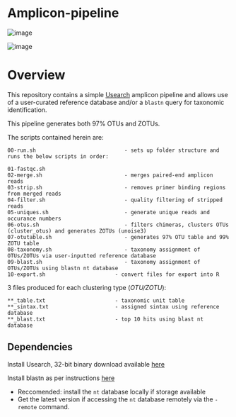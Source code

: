 # Amplicon-pipeline

![image](https://user-images.githubusercontent.com/69192049/170900440-2450f153-b4f8-41ec-acb8-57c4236aacd6.png) 

![image](https://user-images.githubusercontent.com/69192049/170900515-15534e55-0ca7-4b4d-aa84-35b0beb43fec.png)



# Overview 

This repository contains a simple  [Usearch](https://drive5.com/usearch/new5.html) amplicon pipeline and allows use of a user-curated reference database and/or a `blastn` query for taxonomic identification. 

This pipeline generates both 97% OTUs and ZOTUs.

The scripts contained herein are:

``` 
00-run.sh                            - sets up folder structure and runs the below scripts in order:

01-fastqc.sh
02-merge.sh                          - merges paired-end amplicon reads
03-strip.sh                          - removes primer binding regions from merged reads
04-filter.sh                         - quality filtering of stripped reads 
05-uniques.sh                        - generate unique reads and occurance numbers
06-otus.sh                           - filters chimeras, clusters OTUs (cluster_otus) and generates ZOTUs (unoise3)
07-otutable.sh                       - generates 97% OTU table and 99% ZOTU table
08-taxonomy.sh                       - taxonomy assignment of OTUs/ZOTUs via user-inputted reference database
09-blast.sh                          - taxonomy assignment of OTUs/ZOTUs using blastn nt database
10-export.sh	                  - convert files for export into R

```
3 files produced for  each clustering type (*OTU/ZOTU*):

```
**_table.txt                      - taxonomic unit table
**_sintax.txt                     - assigned sintax using reference database
**_blast.txt                      - top 10 hits using blast nt database
```

## Dependencies 

Install Usearch, 32-bit binary download available [here](https://drive5.com/usearch/download.html)

Install blastn as per instructions [here](https://iamphioxus.org/2018/01/08/local-installation-of-ncbi-blast-together-with-the-nr-and-taxonomy-database/)
 - Reccomended: install the `nt` database locally if storage available
 - Get the latest version if accessing the `nt` database remotely via the `-remote` command.



                                   
